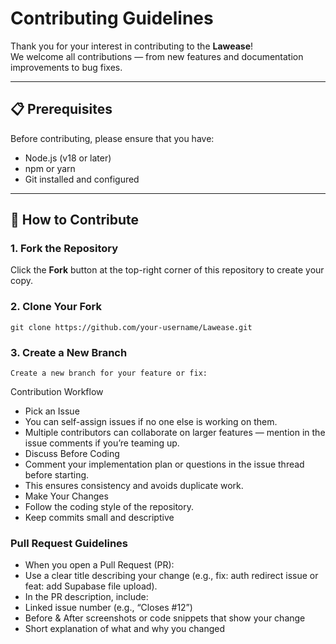 # Contributing Guidelines

Thank you for your interest in contributing to the **Lawease**!  
We welcome all contributions — from new features and documentation improvements to bug fixes.

---

## 📋 Prerequisites

Before contributing, please ensure that you have:

- Node.js (v18 or later)
- npm or yarn
- Git installed and configured

---

## 🧩 How to Contribute

### 1. Fork the Repository
Click the **Fork** button at the top-right corner of this repository to create your copy.

### 2. Clone Your Fork
```
git clone https://github.com/your-username/Lawease.git
```
### 3. Create a New Branch
```
Create a new branch for your feature or fix:
```
Contribution Workflow
- Pick an Issue
- You can self-assign issues if no one else is working on them.
- Multiple contributors can collaborate on larger features — mention in the issue comments if you’re teaming up.
- Discuss Before Coding
- Comment your implementation plan or questions in the issue thread before starting.
- This ensures consistency and avoids duplicate work.
- Make Your Changes
- Follow the coding style of the repository.
- Keep commits small and descriptive
### Pull Request Guidelines

- When you open a Pull Request (PR):
- Use a clear title describing your change (e.g., fix: auth redirect issue or feat: add Supabase file upload).
- In the PR description, include:
- Linked issue number (e.g., “Closes #12”)
- Before & After screenshots or code snippets that show your change
- Short explanation of what and why you changed
